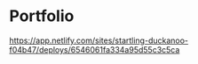 # Portfolio

https://app.netlify.com/sites/startling-duckanoo-f04b47/deploys/6546061fa334a95d55c3c5ca
